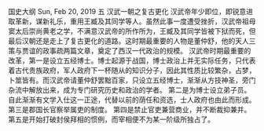 国史大纲
Sun, Feb 20, 2019
五 汉武一朝之复古更化
汉武帝年少即位，即锐意进取革新，谋新礼乐，重用王臧及其同学等人。虽然此事一度遭受挫折，汉武帝祖母窦太后崇尚黄老之学，不满意汉武帝的所作所为，王臧及其同学皆被下狱而死，但最后汉朝还是走上了复古更化的道路。这时期最重要的人物是董仲舒，他的天人三策与贾谊的政事疏两篇文章，奠定了西汉一代政治的规模。
汉武帝时期最重要的改革，第一是设立五经博士。博士起源于战国，博士政治上并无实际任务，只代表着古代贵族政府，军人政府下一杯随从的知识分子，因此其性质比较繁杂，占梦，卜筮皆有。而汉武帝请董仲舒罢黜百家，只设立五经博士，渐渐从方技神圣，旁门杂流中解放出来，成为专门研究历史和政治的学者。
第二是为博士设立弟子员。自此渐渐有文学入仕这一正途，代替以前的荫任和资选，士人政府也由此而形成。
第三是郡国长官察举属吏的制度。
第四是禁止官吏兼营商业，并不断裁抑兼并。
第五是开始打破封侯拜相的惯例，而宰相便不为某一阶级所独占了。
